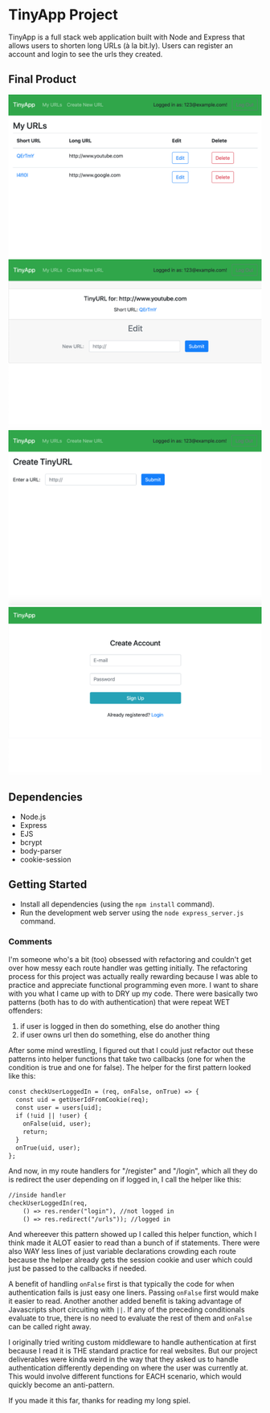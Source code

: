 # TinyApp Project

TinyApp is a full stack web application built with Node and Express that allows users to shorten long URLs (à la bit.ly). Users can register an account and login to see the urls they created.

## Final Product

!["/urls page displaying user's created urls"](https://github.com/clarchiu/tinyapp/blob/master/docs/urls-page.png?raw=true)
!["/urls/:id page for editing url"](https://github.com/clarchiu/tinyapp/blob/master/docs/urls-edit.png?raw=true)
!["/urls/new for creating new url"](https://github.com/clarchiu/tinyapp/blob/master/docs/urls-new.png?raw=true)
!["/register page for creating an account"](https://github.com/clarchiu/tinyapp/blob/master/docs/register-page.png?raw=true)

## Dependencies

- Node.js
- Express
- EJS
- bcrypt
- body-parser
- cookie-session

## Getting Started

- Install all dependencies (using the `npm install` command).
- Run the development web server using the `node express_server.js` command.

### Comments

I'm someone who's a bit (too) obsessed with refactoring and couldn't get over how messy each route handler was getting initially. The refactoring process for this project was actually really rewarding because I was able to practice and appreciate functional programming even more. I want to share with you what I came up with to DRY up my code. There were basically two patterns (both has to do with authentication) that were repeat WET offenders:

1. if user is logged in then do something, else do another thing
2. if user owns url then do something, else do another thing

After some mind wrestling, I figured out that I could just refactor out these patterns into helper functions that take two callbacks (one for when the condition is true and one for false). The helper for the first pattern looked like this:

```
const checkUserLoggedIn = (req, onFalse, onTrue) => {
  const uid = getUserIdFromCookie(req);
  const user = users[uid];
  if (!uid || !user) {
    onFalse(uid, user);
    return;
  }
  onTrue(uid, user);
};
```
And now, in my route handlers for "/register" and "/login", which all they do is redirect the user depending on if logged in, I call the helper like this:

```
//inside handler
checkUserLoggedIn(req,
    () => res.render("login"), //not logged in
    () => res.redirect("/urls")); //logged in
```
And whereever this pattern showed up I called this helper function, which I think made it ALOT easier to read than a bunch of if statements. There were also WAY less lines of just variable declarations crowding each route because the helper already gets the session cookie and user which could just be passed to the callbacks if needed.

A benefit of handling `onFalse` first is that typically the code for when authentication fails is just easy one liners. Passing `onFalse` first would make it easier to read. Another another added benefit is taking advantage of Javascripts short circuiting with `||`. If any of the preceding conditionals evaluate to true, there is no need to evaluate the rest of them and `onFalse` can be called right away.

I originally tried writing custom middleware to handle authentication at first because I read it is THE standard practice for real websites. But our project deliverables were kinda weird in the way that they asked us to handle authentication differently depending on where the user was currently at. This would involve different functions for EACH scenario, which would quickly become an anti-pattern. 

If you made it this far, thanks for reading my long spiel.
